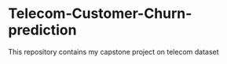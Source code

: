 # Telecom-Customer-Churn-prediction
This repository contains my capstone project on telecom dataset
